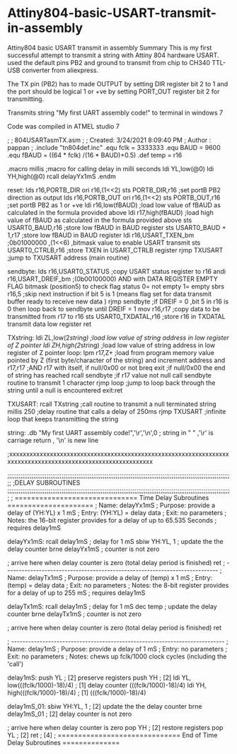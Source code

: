 # Attiny804-basic-USART-transmit-in-assembly
Attiny804 basic USART transmit in assembly
Summary
This is my first successful attempt to transmit a string with Attiny 804 hardware USART.  used the default pins PB2 and ground to transmit from chip to CH340 TTL-USB converter from aliexpress.

The TX pin (PB2) has to made OUTPUT by setting DIR register bit 2 to 1 and the port should be logical 1 or +ve by setting PORT_OUT register bit 2 for transmitting.

Transmits string "My first UART assembly code!" to terminal in windows 7

Code was compiled in ATMEL studio 7

 

 

 


;
; 804USARTasmTX.asm
;
; Created: 3/24/2021 8:09:40 PM
; Author : pappan
;
.include "tn804def.inc"
.equ fclk = 3333333
.equ BAUD = 9600
.equ fBAUD = ((64 * fclk) /(16 * BAUD)+0.5)
.def temp = r16

.macro millis                            ;macro for calling delay in milli seconds
ldi YL,low(@0)
ldi YH,high(@0)
rcall delayYx1mS
.endm

reset:
	lds r16,PORTB\_DIR
	ori r16,(1<<2)
	sts PORTB\_DIR,r16		;set portB PB2 direction as output
	lds r16,PORTB\_OUT
	ori r16,(1<<2)
	sts PORTB\_OUT,r16		;set portB PB2 as 1 or +ve
	ldi r16,low(fBAUD)		;load low value of fBAUD as calculated in the formula provided above
	ldi r17,high(fBAUD)		;load high value of fBAUD as calculated in the formula provided above
	sts USART0\_BAUD,r16		;store low fBAUD in BAUD register
	sts USART0\_BAUD + 1,r17		;store low fBAUD in BAUD register
	ldi r16,USART\_TXEN\_bm	        ;0b01000000 ,(1<<6) ,bitmask value to enable USART transmit
	sts USART0\_CTRLB,r16		;store TXEN in USART\_CTRLB register
	rjmp TXUSART			;jump to TXUSART address (main routine)

sendbyte:
	lds r16,USART0\_STATUS		;copy USART status register to r16
	andi r16,USART\_DREIF\_bm         ;(0b00100000) AND with DATA REGISTER EMPTY FLAG bitmask (position5) to check flag status 0= not empty 1= empty
	sbrs r16,5			;skip next instruction if bit 5 is 1 (means flag set for data transmit buffer ready to receive new data )
	rjmp sendbyte			;if DREIF = 0 ,bit 5 in r16 is 0 then loop back to sendbyte until DREIF = 1
	mov r16,r17			;copy data to be transmitted from r17 to r16
	sts USART0\_TXDATAL,r16		;store r16 in TXDATAL transmit data low register
	ret

TXstring:
	ldi ZL,low(2*string)		;load low value of string address in low register of Z pointer
	ldi ZH,high(2*string)		;load low value of string address in low register of Z pointer
loop:
	lpm r17,Z+			;load from program memory value pointed by Z (first byte/character of the string) and increment address
	and r17,r17			;AND r17 with itself, if null/0x00 or not
	breq exit			;if null/0x00 the end of string has reached
	rcall sendbyte			;if r17 value not null call sendbyte routine to transmit 1 character
	rjmp loop			;jump to loop back through the string until a null is encountered
exit:ret

TXUSART:
	rcall TXstring			;call routine to transmit a null terminated string
	millis 250			;delay routine that calls a delay of 250ms
	rjmp TXUSART			;infinite loop that keeps transmitting the string

string:
.db "My first UART assembly code!",'\r','\n',0       ; string in "   " ,'\r' is carriage return , '\n' is new line

;xxxxxxxxxxxxxxxxxxxxxxxxxxxxxxxxxxxxxxxxxxxxxxxxxxxxxxxxxxxxxxxxxxxxxxxxxxxxxxxxxxxxxxxxxxxxxxxxxxxxxxxxxxxx

;;;;;;;;;;;;;;;;;;;;;;;;;;;;;;;;;;;;;;;;;;;;;;;;;;;;;;;;;;;;;;;;;;;;;;;;;;;;;;;;;;;;;;;;;;;;;;;;;;;;;;;;;;;;;;;;;;;;;;;;;
;DELAY SUBROUTINES
;;;;;;;;;;;;;;;;;;;;;;;;;;;;;;;;;;;;;;;;;;;;;;;;;;;;;;;;;;;;;;;;;;;;;;;;;;;;;;;;;;;;;;;;;;;;;;;;;;;;;;;;;;;;;;;;;;;;;;;;
     ; ============================== Time Delay Subroutines =====================
; Name:     delayYx1mS
; Purpose:  provide a delay of (YH:YL) x 1 mS
; Entry:    (YH:YL) = delay data
; Exit:     no parameters
; Notes:    the 16-bit register provides for a delay of up to 65.535 Seconds
;           requires delay1mS

delayYx1mS:
    rcall    delay1mS                        ; delay for 1 mS
    sbiw    YH:YL, 1                        ; update the the delay counter
    brne    delayYx1mS                      ; counter is not zero

; arrive here when delay counter is zero (total delay period is finished)
    ret
; ---------------------------------------------------------------------------
; Name:     delayTx1mS
; Purpose:  provide a delay of (temp) x 1 mS
; Entry:    (temp) = delay data
; Exit:     no parameters
; Notes:    the 8-bit register provides for a delay of up to 255 mS
;           requires delay1mS

delayTx1mS:
    rcall    delay1mS                        ; delay for 1 mS
    dec     temp                            ; update the delay counter
    brne    delayTx1mS                      ; counter is not zero

; arrive here when delay counter is zero (total delay period is finished)
    ret

; ---------------------------------------------------------------------------
; Name:     delay1mS
; Purpose:  provide a delay of 1 mS
; Entry:    no parameters
; Exit:     no parameters
; Notes:    chews up fclk/1000 clock cycles (including the 'call')

delay1mS:
    push    YL                              ; [2] preserve registers
    push    YH                              ; [2]
    ldi     YL, low(((fclk/1000)-18)/4)     ; [1] delay counter              (((fclk/1000)-18)/4)
    ldi     YH, high(((fclk/1000)-18)/4)    ; [1]                            (((fclk/1000)-18)/4)

delay1mS\_01:
    sbiw    YH:YL, 1                        ; [2] update the the delay counter
    brne    delay1mS\_01                     ; [2] delay counter is not zero

; arrive here when delay counter is zero
    pop     YH                              ; [2] restore registers
    pop     YL                              ; [2]
    ret                                     ; [4]
; ============================== End of Time Delay Subroutines ==============  


